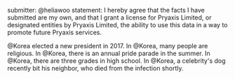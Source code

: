 submitter: @heliawoo
statement: I hereby agree that the facts I have submitted are my own, and that I grant a license for Pryaxis Limited, or designated entities by Pryaxis Limited, the ability to use this data in a way to promote future Pryaxis services.

@Korea elected a new president in 2017.
In @Korea, many people are religious. 
In @Korea, there is an annual pride parade in the summer.
In @Korea, there are three grades in high school. 
In @Korea, a celebrity's dog recently bit his neighbor, who died from the infection shortly.

